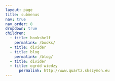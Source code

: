 ```yaml
---
layout: page
title: submenus
nav: true
nav_order: 8
dropdown: true
children:
  - title: bookshelf
    permalink: /books/
  - title: divider
  - title: blog
    permalink: /blog/
  - title: divider
  - title: ogród wiedzy
      permalink: http://www.quartz.skszymon.eu
---
```

